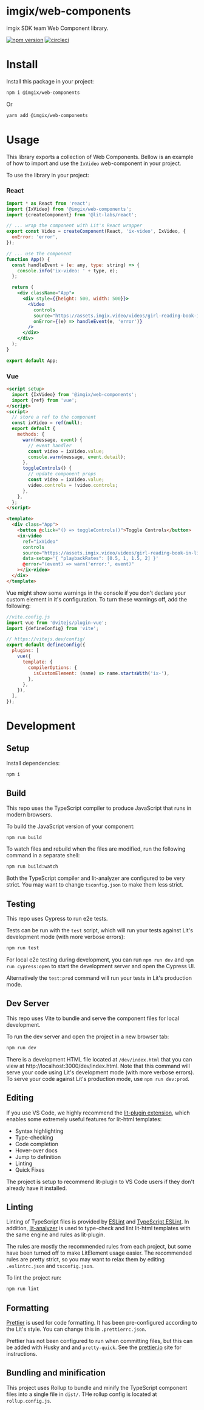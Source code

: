 # imgix/web-components

imgix SDK team Web Component library.

[![npm version](https://img.shields.io/npm/v/@imgix/web-components.svg)](https://www.npmjs.com/package/@imgix/web-components)
[![circleci](https://circleci.com/gh/imgix/web-components/tree/main.svg?style=shield&circle-token=ae497a4aade0e744c31dc29c97b967a8011ef8af)](https://circleci.com/gh/imgix/web-components/?branch=main)

# Install

Install this package in your project:

```bash
npm i @imgix/web-components
```

Or

```bash
yarn add @imgix/web-components
```

# Usage

This library exports a collection of Web Components. Bellow is an example of how
to import and use the `IxVideo` web-component in your project.

To use the library in your project:

### React

```jsx
import * as React from 'react';
import {IxVideo} from '@imgix/web-components';
import {createComponent} from '@lit-labs/react';

// ... wrap the component with Lit's React wrapper
export const Video = createComponent(React, 'ix-video', IxVideo, {
  onError: 'error',
});

// ... use the component
function App() {
  const handleEvent = (e: any, type: string) => {
    console.info('ix-video: ' + type, e);
  };

  return (
    <div className="App">
      <div style={{height: 500, width: 500}}>
        <Video
          controls
          source="https://assets.imgix.video/videos/girl-reading-book-in-library.mp4"
          onError={(e) => handleEvent(e, 'error')}
        />
      </div>
    </div>
  );
}

export default App;
```

### Vue

```html
<script setup>
  import {IxVideo} from '@imgix/web-components';
  import {ref} from 'vue';
</script>
<script>
  // store a ref to the component
  const ixVideo = ref(null);
  export default {
    methods: {
      warn(message, event) {
        // event handler
        const video = ixVideo.value;
        console.warn(message, event.detail);
      },
      toggleControls() {
        // update component props
        const video = ixVideo.value;
        video.controls = !video.controls;
      },
    },
  };
</script>

<template>
  <div class="App">
    <button @click="() => toggleControls()">Toggle Controls</button>
    <ix-video
      ref="ixVideo"
      controls
      source="https://assets.imgix.video/videos/girl-reading-book-in-library.mp4"
      data-setup='{ "playbackRates": [0.5, 1, 1.5, 2] }'
      @error="(event) => warn('error:', event)"
    ></ix-video>
  </div>
</template>
```

Vue might show some warnings in the console if you don't declare your custom
element in it's configuration. To turn these warnings off, add the following:

```js
//vite.config.js
import vue from '@vitejs/plugin-vue';
import {defineConfig} from 'vite';

// https://vitejs.dev/config/
export default defineConfig({
  plugins: [
    vue({
      template: {
        compilerOptions: {
          isCustomElement: (name) => name.startsWith('ix-'),
        },
      },
    }),
  ],
});
```

# Development

## Setup

Install dependencies:

```bash
npm i
```

## Build

This repo uses the TypeScript compiler to produce JavaScript that runs in modern browsers.

To build the JavaScript version of your component:

```bash
npm run build
```

To watch files and rebuild when the files are modified, run the following command in a separate shell:

```bash
npm run build:watch
```

Both the TypeScript compiler and lit-analyzer are configured to be very strict. You may want to change `tsconfig.json` to make them less strict.

## Testing

This repo uses Cypress to run e2e tests.

Tests can be run with the `test` script, which will run your tests against Lit's development mode (with more verbose errors):

```bash
npm run test
```

For local e2e testing during development, you can run `npm run dev` and `npm run cypress:open` to start the development server and open the Cypress UI.

Alternatively the `test:prod` command will run your tests in Lit's production mode.

## Dev Server

This repo uses Vite to bundle and serve the component files for local development.

To run the dev server and open the project in a new browser tab:

```bash
npm run dev
```

There is a development HTML file located at `/dev/index.html` that you can view at http://localhost:3000/dev/index.html. Note that this command will serve your code using Lit's development mode (with more verbose errors). To serve your code against Lit's production mode, use `npm run dev:prod`.

## Editing

If you use VS Code, we highly recommend the [lit-plugin extension](https://marketplace.visualstudio.com/items?itemName=runem.lit-plugin), which enables some extremely useful features for lit-html templates:

- Syntax highlighting
- Type-checking
- Code completion
- Hover-over docs
- Jump to definition
- Linting
- Quick Fixes

The project is setup to recommend lit-plugin to VS Code users if they don't already have it installed.

## Linting

Linting of TypeScript files is provided by [ESLint](eslint.org) and [TypeScript ESLint](https://github.com/typescript-eslint/typescript-eslint). In addition, [lit-analyzer](https://www.npmjs.com/package/lit-analyzer) is used to type-check and lint lit-html templates with the same engine and rules as lit-plugin.

The rules are mostly the recommended rules from each project, but some have been turned off to make LitElement usage easier. The recommended rules are pretty strict, so you may want to relax them by editing `.eslintrc.json` and `tsconfig.json`.

To lint the project run:

```bash
npm run lint
```

## Formatting

[Prettier](https://prettier.io/) is used for code formatting. It has been pre-configured according to the Lit's style. You can change this in `.prettierrc.json`.

Prettier has not been configured to run when committing files, but this can be added with Husky and and `pretty-quick`. See the [prettier.io](https://prettier.io/) site for instructions.

## Bundling and minification

This project uses Rollup to bundle and minify the TypeScript component files
into a single file in `dist/`. THe rollup config is located at
`rollup.config.js`.
